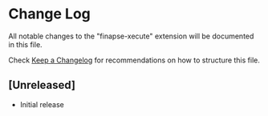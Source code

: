 # Change Log

All notable changes to the "finapse-xecute" extension will be documented in this file.

Check [Keep a Changelog](http://keepachangelog.com/) for recommendations on how to structure this file.

## [Unreleased]

- Initial release